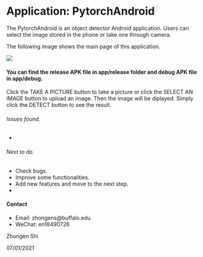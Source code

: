 <h1>Application: PytorchAndroid</h1>

<p>The PytorchAndroid is an object detector Android application. Users can select the image stored in the phone or take one through camera. </p>
<p>The following image shows the main page of this application.</p>
<img src="https://user-images.githubusercontent.com/54745798/124169031-beac7700-da73-11eb-98a0-a166159bebb0.png" />

<h4>You can find the release APK file in app/release folder and debug APK file in app/debug.</h4>
<p>Click the TAKE A PICTURE button to take a picture or click the SELECT AN IMAGE button to upload an image. Then the image will be diplayed. Simply click the DETECT button to see the result.</p>

<h6>Issues found.</h6>
<ul>
  <li></li>
</ul>

<h6>Next to do.</h6>
<ul>
  <li>Check bugs.</li>
  <li>Improve some functionalities.</li>
  <li>Add new features and move to the next step.</li>
  <li></li>
</ul>

<h4>Contact</h4>
<ul>
  <li>Email: zhongens@buffalo.edu</li>
  <li>WeChat: en18490726</li>
</ul>

<p>Zhongen Shi</p>
<p>07/01/2021</p>
